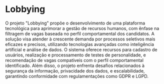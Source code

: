 # Lobbying

O projeto "Lobbying" propõe o desenvolvimento de uma plataforma tecnológica para aprimorar a gestão de recursos humanos, com ênfase na filtragem de vagas baseada no perfil comportamental dos candidatos. A solução visa atender à crescente demanda por processos seletivos mais eficazes e precisos, utilizando tecnologias avançadas como inteligência artificial e análise de dados. O sistema oferece recursos para cadastro de usuários, realização e processamento de testes de personalidade, e recomendação de vagas compatíveis com o perfil comportamental identificado. Além disso, o projeto enfrenta desafios relacionados à segurança da informação, privacidade dos dados, e escalabilidade, garantindo conformidade com regulamentações como GDPR e LGPD.
